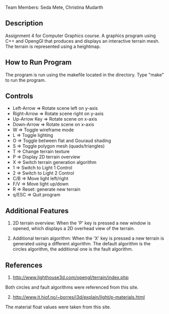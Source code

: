 Team Members:
Seda Mete, Christina Mudarth

Description
-----------------
Assignment 4 for Computer Graphics course. A graphics program using C++ and OpengGl that produces and displays an interactive terrain mesh. The terrain is represented using a heightmap.


How to Run Program
--------------------
The program is run using the makefile located in the directory. Type "make" to run the program.

Controls
------------
- Left-Arrow   => Rotate scene left on y-axis
- Right-Arrow  => Rotate scene right on y-axis
- Up-Arrow Key => Rotate scene on x-axis
- Down-Arrow   => Rotate scene on x-axis
- W            => Toggle wireframe mode
- L            => Toggle lighting
- O            => Toggle between flat and Gouraud shading
- S            => Toggle polygon mesh (quads/triangles)
- T            => Change terrain texture
- P            => Display 2D terrain overview
- X            => Switch terrain generation algorithm
- 1            => Switch to Light 1 Control
- 2            => Switch to Light 2 Control
- C/B          => Move light left/right
- F/V          => Move light up/down
- R            => Reset: generate new terrain
- q/ESC        => Quit program

Additional Features
----------------------
1) 2D terrain overview: When the 'P' key is pressed a new window is opened, which displays a 2D overhead view of the terrain.

2) Additional terrain algorithm: When the 'X' key is pressed a new terrain is generated using a different algorithm. The default algorithm is the circles algorithm, the additional one is the fault algorithm.

References
------------
1) http://www.lighthouse3d.com/opengl/terrain/index.php

Both circles and fault algorithms were referenced from this site.

2) http://www.it.hiof.no/~borres/j3d/explain/light/p-materials.html

The material float values were taken from this site.
